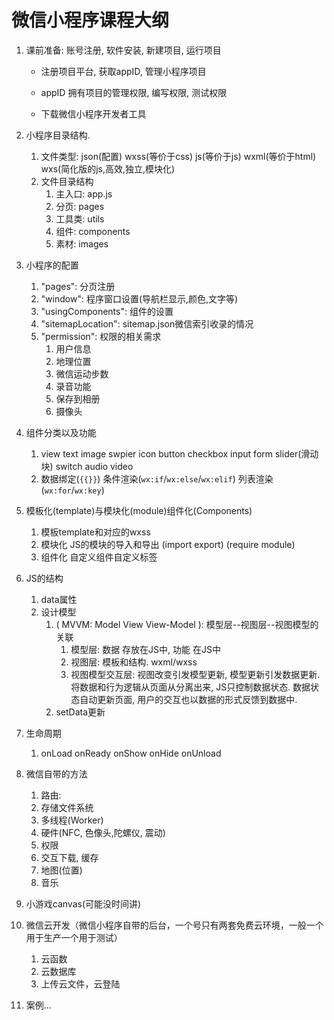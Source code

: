 # 微信小程序课程大纲

1. 课前准备: 账号注册, 软件安装, 新建项目, 运行项目

   * 注册项目平台, 获取appID, 管理小程序项目 

   * appID 拥有项目的管理权限, 编写权限, 测试权限
   * 下载微信小程序开发者工具
2. 小程序目录结构. 

   1. 文件类型: json(配置) wxss(等价于css) js(等价于js) wxml(等价于html) wxs(简化版的js,高效,独立,模块化)
   2. 文件目录结构
      1. 主入口: app.js
      2. 分页: pages
      3. 工具类: utils
      4. 组件: components
      5. 素材: images
3. 小程序的配置
   1. "pages":  分页注册
   2. "window": 程序窗口设置(导航栏显示,颜色,文字等)
   3. "usingComponents":  组件的设置
   4. "sitemapLocation": sitemap.json微信索引收录的情况
   5. "permission": 权限的相关需求
      1. 用户信息
      2. 地理位置
      3. 微信运动步数
      4. 录音功能
      5. 保存到相册
      6. 摄像头
4. 组件分类以及功能

   1. view text image swpier icon button checkbox input form slider(滑动块) switch audio video
   2. 数据绑定(`{{}}`) 条件渲染(`wx:if`/`wx:else`/`wx:elif`) 列表渲染(`wx:for`/`wx:key`)
5. 模板化(template)与模块化(module)组件化(Components)
   1. 模板template和对应的wxss
   2. 模块化 JS的模块的导入和导出 (import export) (require module)
   3. 组件化 自定义组件自定义标签
6. JS的结构

   1. data属性
   2. 设计模型
      1. ( MVVM: Model View View-Model ): 模型层--视图层--视图模型的关联
         1. 模型层: 数据 存放在JS中, 功能 在JS中
         2. 视图层: 模板和结构. wxml/wxss
         3. 视图模型交互层: 视图改变引发模型更新, 模型更新引发数据更新. 将数据和行为逻辑从页面从分离出来, JS只控制数据状态. 数据状态自动更新页面, 用户的交互也以数据的形式反馈到数据中.
      2. setData更新
7. 生命周期

   1. onLoad onReady  onShow onHide  onUnload
8. 微信自带的方法

   1. 路由:
   2. 存储文件系统
   3. 多线程(Worker)
   4. 硬件(NFC, 色像头,陀螺仪, 震动)
   5. 权限
   6. 交互下载, 缓存
   7. 地图(位置)
   8. 音乐
9. 小游戏canvas(可能没时间讲)
10. 微信云开发（微信小程序自带的后台，一个号只有两套免费云环境，一般一个用于生产一个用于测试）
    1. 云函数
    2. 云数据库
    3. 上传云文件，云登陆
11. 案例...

 